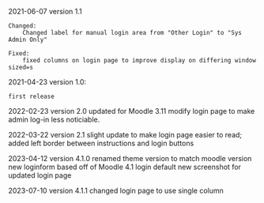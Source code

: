 2021-06-07
	version 1.1
	
	Changed: 
		Changed label for manual login area from "Other Login" to "Sys Admin Only"
		
	Fixed:
		fixed columns on login page to improve display on differing window sized=s



2021-04-23 
	version 1.0:  

	first release
	
2022-02-23
	version 2.0
	updated for Moodle 3.11
	modify login page to make admin log-in less noticiable. 
	
2022-03-22
	version 2.1
	slight update to make login page easier to read; added left border between instructions and login buttons

2023-04-12
	version 4.1.0
	renamed theme version to match moodle version
	new loginform based off of Moodle 4.1 login default
	new screenshot for updated login page
	
2023-07-10
	version 4.1.1
	changed login page to use single column
	